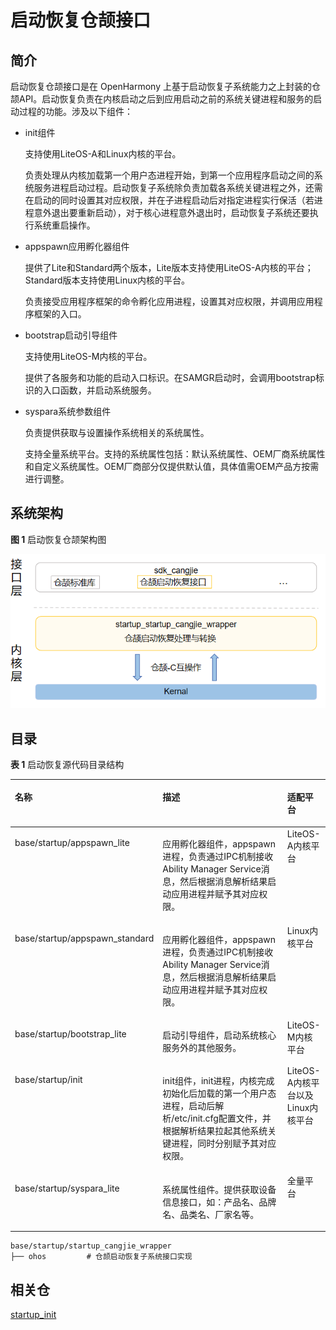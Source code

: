 # 启动恢复仓颉接口


## 简介

启动恢复仓颉接口是在 OpenHarmony 上基于启动恢复子系统能力之上封装的仓颉API。启动恢复负责在内核启动之后到应用启动之前的系统关键进程和服务的启动过程的功能。涉及以下组件：

-   init组件

    支持使用LiteOS-A和Linux内核的平台。

    负责处理从内核加载第一个用户态进程开始，到第一个应用程序启动之间的系统服务进程启动过程。启动恢复子系统除负责加载各系统关键进程之外，还需在启动的同时设置其对应权限，并在子进程启动后对指定进程实行保活（若进程意外退出要重新启动），对于核心进程意外退出时，启动恢复子系统还要执行系统重启操作。


-   appspawn应用孵化器组件

    提供了Lite和Standard两个版本，Lite版本支持使用LiteOS-A内核的平台；Standard版本支持使用Linux内核的平台。

    负责接受应用程序框架的命令孵化应用进程，设置其对应权限，并调用应用程序框架的入口。

-   bootstrap启动引导组件

    支持使用LiteOS-M内核的平台。

    提供了各服务和功能的启动入口标识。在SAMGR启动时，会调用bootstrap标识的入口函数，并启动系统服务。

-   syspara系统参数组件

    负责提供获取与设置操作系统相关的系统属性。

    支持全量系统平台。支持的系统属性包括：默认系统属性、OEM厂商系统属性和自定义系统属性。OEM厂商部分仅提供默认值，具体值需OEM产品方按需进行调整。

## 系统架构

**图 1** 启动恢复仓颉架构图

![](figures/startup_cangjie_wrapper_architecture.png "启动恢复仓颉架构图")

## 目录

**表 1**  启动恢复源代码目录结构



<table><thead align="left"><tr id="row7977610131417"><th class="cellrowborder" valign="top" width="20.880000000000003%" id="mcps1.2.4.1.1"><p id="p18792459121314">名称</p>
</th>
<th class="cellrowborder" valign="top" width="65.2%" id="mcps1.2.4.1.2"><p id="p77921459191317">描述</p>
</th>
<th class="cellrowborder" valign="top" width="13.919999999999998%" id="mcps1.2.4.1.3"><p id="p101617019356">适配平台</p>
</th>
</tr>
</thead>
<tbody><tr id="row17977171010144"><td class="cellrowborder" valign="top" width="20.880000000000003%" headers="mcps1.2.4.1.1 "><p id="p2793159171311">base/startup/appspawn_lite</p>
</td>
<td class="cellrowborder" valign="top" width="65.2%" headers="mcps1.2.4.1.2 "><p id="p879375920132">应用孵化器组件，appspawn进程，负责通过IPC机制接收Ability Manager Service消息，然后根据消息解析结果启动应用进程并赋予其对应权限。</p>
</td>
<td class="cellrowborder" valign="top" width="13.919999999999998%" headers="mcps1.2.4.1.3 ">LiteOS-A内核平台
</td>
</tr>
<tr id="row17977171010144"><td class="cellrowborder" valign="top" width="20.880000000000003%" headers="mcps1.2.4.1.1 "><p id="p2793159171311">base/startup/appspawn_standard</p>
</td>
<td class="cellrowborder" valign="top" width="65.2%" headers="mcps1.2.4.1.2 "><p id="p879375920132">应用孵化器组件，appspawn进程，负责通过IPC机制接收Ability Manager Service消息，然后根据消息解析结果启动应用进程并赋予其对应权限。</p>
</td>
<td class="cellrowborder" valign="top" width="13.919999999999998%" headers="mcps1.2.4.1.3 ">Linux内核平台
</td>
</tr>
<tr id="row6978161091412"><td class="cellrowborder" valign="top" width="20.880000000000003%" headers="mcps1.2.4.1.1 "><p id="p37931659101311">base/startup/bootstrap_lite</p>
</td>
<td class="cellrowborder" valign="top" width="65.2%" headers="mcps1.2.4.1.2 "><p id="p6793059171318">启动引导组件，启动系统核心服务外的其他服务。</p>
</td>
<td class="cellrowborder" valign="top" width="13.919999999999998%" headers="mcps1.2.4.1.3 ">LiteOS-M内核平台
</td>
</tr>
<tr id="row6978201031415"><td class="cellrowborder" align="left" valign="top" width="20.880000000000003%" headers="mcps1.2.4.1.1 "><p id="p117935599130">base/startup/init</p>
</td>
<td class="cellrowborder" valign="top" width="65.2%" headers="mcps1.2.4.1.2 "><p id="p0793185971316">init组件，init进程，内核完成初始化后加载的第一个用户态进程，启动后解析/etc/init.cfg配置文件，并根据解析结果拉起其他系统关键进程，同时分别赋予其对应权限。</p>
</td>
<td class="cellrowborder" valign="top" width="13.919999999999998%" headers="mcps1.2.4.1.3 ">LiteOS-A内核平台以及Linux内核平台</td>
</tr>
<tr id="row1897841071415"><td class="cellrowborder" valign="top" width="20.880000000000003%" headers="mcps1.2.4.1.1 "><p id="p469782418557">base/startup/syspara_lite</p>
</td>
<td class="cellrowborder" valign="top" width="65.2%" headers="mcps1.2.4.1.2 "><p id="p15697102412558">系统属性组件。提供获取设备信息接口，如：产品名、品牌名、品类名、厂家名等。</p>
</td>
<td class="cellrowborder" valign="top" width="13.919999999999998%" headers="mcps1.2.4.1.3 ">全量平台</td>
</tr>
</tbody>
</table>


```
base/startup/startup_cangjie_wrapper
├── ohos         # 仓颉启动恢复子系统接口实现
```

## 相关仓

[startup_init](https://gitee.com/openharmony/startup_init/blob/master/README_zh.md)
